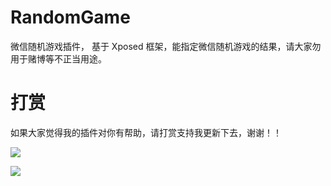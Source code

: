 # RandomGame

微信随机游戏插件， 基于 Xposed 框架，能指定微信随机游戏的结果，请大家勿用于赌博等不正当用途。


# 打赏

如果大家觉得我的插件对你有帮助，请打赏支持我更新下去，谢谢！！


![](https://ws1.sinaimg.cn/large/006tNc79ly1fitgjgbupqj30yi1bcgnx.jpg)

![](https://ws2.sinaimg.cn/large/006tNc79ly1fitgk77mhrj30ng0zkabc.jpg)

